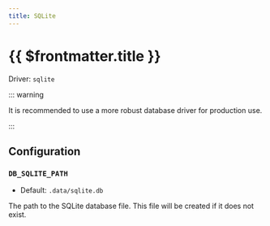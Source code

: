 ```yaml
---
title: SQLite
---
```


# {{ $frontmatter.title }}

Driver: `sqlite`

::: warning

It is recommended to use a more robust database driver for production use.

:::

## Configuration

### `DB_SQLITE_PATH`

- Default: `.data/sqlite.db`

The path to the SQLite database file. This file will be created if it does not exist.
